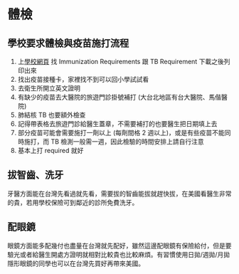 # 體檢

## 學校要求體檢與疫苗施打流程

1. 上[學校網頁](https://wellness.ucsd.edu/studenthealth/health-requirements/Pages/default.aspx) 找 
Immunization Requirements 跟 TB Requirement 下載之後列印出來
2. 找出疫苗接種卡，家裡找不到可以回小學試試看
3. 去衛生所開立英文證明
4. 有缺少的疫苗去大醫院的旅遊門診掛號補打 (大台北地區有台大醫院、馬偕醫院)
5. 肺結核 TB 也要額外檢查
6. 記得帶表格去旅遊門診給醫生蓋章，不需要補打的也要醫生把日期填上去
7. 部分疫苗可能會需要施打一劑以上 (每劑間格 2 週以上)，或是有些疫苗不能同時施打，而 TB 檢測一般需一週，因此檢驗的時間安排上請自行注意
8. 基本上打 required 就好

## 拔智齒、洗牙

牙醫方面能在台灣先看過就先看，需要拔的智齒能拔就趕快拔，在美國看醫生非常的貴，若用學校保險可到鄰近的診所免費洗牙。

## 配眼鏡

眼鏡方面能多配幾付也盡量在台灣就先配好，雖然這邊配眼鏡有保險給付，但是要驗光或者給醫生開處方證明就相對比較貴也比較麻煩。有習慣使用日拋/週拋/月拋隱形眼鏡的同學也可以在台灣先買好再帶來美國。

